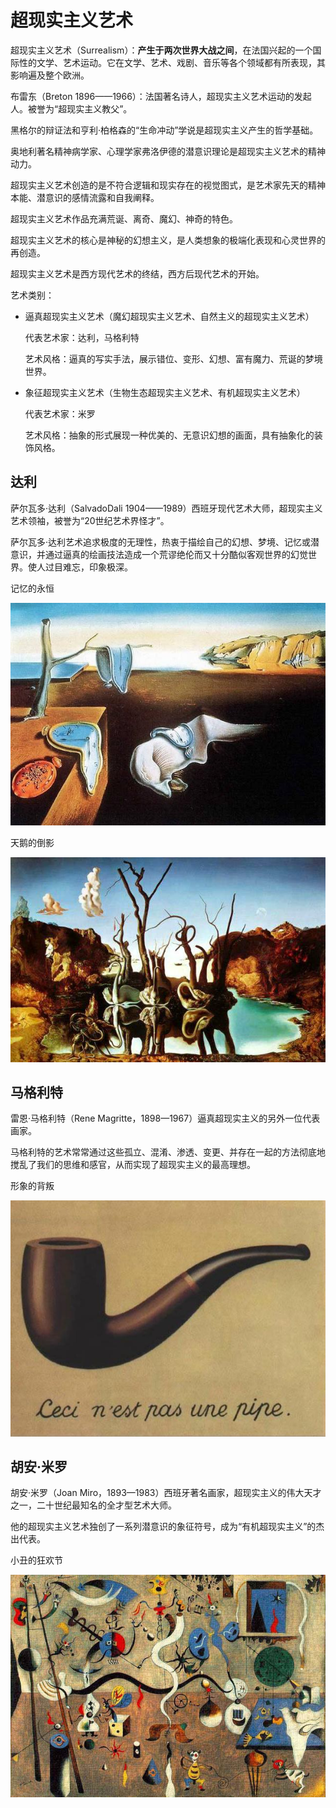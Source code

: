 # 超现实主义艺术

超现实主义艺术（Surrealism）：**产生于两次世界大战之间**，在法国兴起的一个国际性的文学、艺术运动。它在文学、艺术、戏剧、音乐等各个领域都有所表现，其影响遍及整个欧洲。

布雷东（Breton 1896——1966）：法国著名诗人，超现实主义艺术运动的发起人。被誉为“超现实主义教父”。

黑格尔的辩证法和亨利·柏格森的“生命冲动”学说是超现实主义产生的哲学基础。

奥地利著名精神病学家、心理学家弗洛伊德的潜意识理论是超现实主义艺术的精神动力。

超现实主义艺术创造的是不符合逻辑和现实存在的视觉图式，是艺术家先天的精神本能、潜意识的感情流露和自我阐释。

超现实主义艺术作品充满荒诞、离奇、魔幻、神奇的特色。

超现实主义艺术的核心是神秘的幻想主义，是人类想象的极端化表现和心灵世界的再创造。

超现实主义艺术是西方现代艺术的终结，西方后现代艺术的开始。

艺术类别：

- 逼真超现实主义艺术（魔幻超现实主义艺术、自然主义的超现实主义艺术）

	代表艺术家：达利，马格利特
	
	艺术风格：逼真的写实手法，展示错位、变形、幻想、富有魔力、荒诞的梦境世界。
	
- 象征超现实主义艺术（生物生态超现实主义艺术、有机超现实主义艺术）

	代表艺术家：米罗
	
	艺术风格：抽象的形式展现一种优美的、无意识幻想的画面，具有抽象化的装饰风格。

## 达利

萨尔瓦多·达利（SalvadoDali 1904——1989）西班牙现代艺术大师，超现实主义艺术领袖，被誉为“20世纪艺术界怪才”。

萨尔瓦多·达利艺术追求极度的无理性，热衷于描绘自己的幻想、梦境、记忆或潜意识，并通过逼真的绘画技法造成一个荒谬绝伦而又十分酷似客观世界的幻觉世界。使人过目难忘，印象极深。

记忆的永恒

![](pic/记忆的永恒.jpg)

天鹅的倒影

![](pic/天鹅的倒影.png)

## 马格利特

雷恩·马格利特（Rene Magritte，1898—1967）逼真超现实主义的另外一位代表画家。

马格利特的艺术常常通过这些孤立、混淆、渗透、变更、并存在一起的方法彻底地搅乱了我们的思维和感官，从而实现了超现实主义的最高理想。

形象的背叛

![](pic/形象的背叛.jpg)

## 胡安·米罗

胡安·米罗（Joan Miro，1893—1983）西班牙著名画家，超现实主义的伟大天才之一，二十世纪最知名的全才型艺术大师。

他的超现实主义艺术独创了一系列潜意识的象征符号，成为“有机超现实主义”的杰出代表。

小丑的狂欢节

![](pic/小丑的狂欢节.jpg)